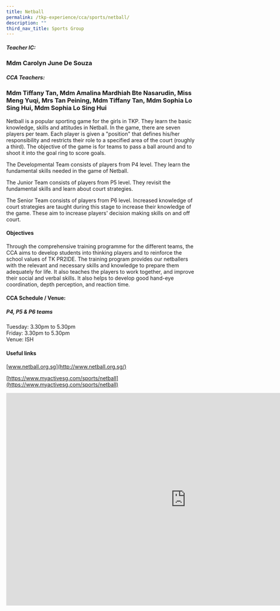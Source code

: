 ```yaml
---
title: Netball
permalink: /tkp-experience/cca/sports/netball/
description: ""
third_nav_title: Sports Group
---
```

##### Teacher IC:

### Mdm Carolyn June De Souza

##### CCA Teachers:

### Mdm Tiffany Tan, Mdm Amalina Mardhiah Bte Nasarudin, Miss Meng Yuqi, Mrs Tan Peining, Mdm&nbsp;Tiffany Tan, Mdm Sophia Lo Sing Hui, Mdm Sophia Lo Sing Hui

Netball is a popular sporting game for the girls in TKP. They learn the basic knowledge, skills and attitudes in Netball. In the game, there are seven players per team. Each player is given a "position" that defines his/her responsibility and restricts their role to a specified area of the court (roughly a third). The objective of the game is for teams to pass a ball around and to shoot it into the goal ring to score goals.

  

The Developmental Team consists of players from P4 level. They learn the fundamental skills needed in the game of Netball.

  

The Junior Team consists of players from P5 level. They revisit the fundamental skills and learn about court strategies.

  

The Senior Team consists of players from P6 level. Increased knowledge of court strategies are taught during this stage to increase their knowledge of the game. These aim to increase players' decision making skills on and off court.

#### Objectives

Through the comprehensive training programme for the different teams, the CCA aims to develop students into thinking players and to reinforce the school values of TK PR2IDE. The training program provides our netballers with the relevant and necessary skills and knowledge to prepare them adequately for life. It also teaches the players to work together, and improve their social and verbal skills. It also helps to develop good hand-eye coordination, depth perception, and reaction time.

#### CCA Schedule / Venue:

##### P4, P5 &amp; P6 teams

Tuesday: 3.30pm to 5.30pm <br>
Friday: 3.30pm to 5.30pm <br>
Venue: ISH

#### Useful links

[www.netball.org.sg](http://www.netball.org.sg/)

[https://www.myactivesg.com/sports/netball](https://www.myactivesg.com/sports/netball)

<iframe allowfullscreen="true" height="569" width="960" frameborder="0" src="https://docs.google.com/presentation/d/e/2PACX-1vQQjFlnjYkXrvxyct-oI_UVS_gH0a_5DSWQ6glp2UcQcIgbe5w0r8Og9dHt-ABjklZKL8Ff0dFzu4aK/embed?start=false&amp;loop=false&amp;delayms=3000"></iframe>